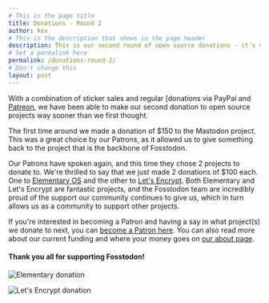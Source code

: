 ```yaml
---
# This is the page title
title: Donations - Round 2
author: kev
# This is the description that shows in the page header
description: This is our second round of open source donations - it's very exciting!
# Set a permalink here
permalink: /donations-round-2/
# Don't change this
layout: post
---
```


With a combination of sticker sales and regular [donations via PayPal and [Patreon](/support-us), we have been able to make our second donation to open source projects way sooner than we first thought.<!--more-->

The first time around we made a donation of $150 to the Mastodon project. This was a great choice by our Patrons, as it allowed us to give something back to the project that is the backbone of Fosstodon.

Our Patrons have spoken again, and this time they chose 2 projects to donate to. We're thrilled to say that we just made 2 donations of $100 each. One to [Elementary OS](https://elementary.io/) and the other to [Let's Encrypt](https://letsencrypt.org). Both Elementary and Let's Encrypt are fantastic projects, and the Fosstodon team are incredibly proud of the support our community continues to give us, which in turn allows us as a community to support other projects.

If you're interested in becoming a Patron and having a say in what project(s) we donate to next, you can [become a Patron here](https://patreon.com/fosstodon). You can also read more about our current funding and where your money goes on [our about page](/about).

#### Thank you all for supporting Fosstodon!

![Elementary donation](/assets/images/elementary-donation.jpeg)

![Let's Encrypt donation](/assets/images/lets-encrypt-donation.jpeg)
